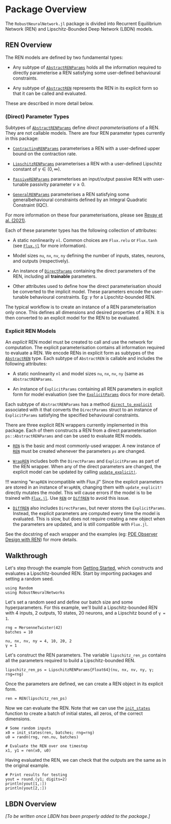 # Package Overview

The `RobustNeuralNetwork.jl` package is divided into Recurrent Equilibrium Network (REN) and Lipschitz-Bounded Deep Network (LBDN) models.

## REN Overview

The REN models are defined by two fundamental types:

- Any subtype of [`AbstractRENParams`](@ref) holds all the information required to directly parameterise a REN satisfying some user-defined behavioural constraints.

- Any subtype of [`AbstractREN`](@ref) represents the REN in its explicit form so that it can be called and evaluated.

These are described in more detail below.

### (Direct) Parameter Types

Subtypes of [`AbstractRENParams`](@ref) define *direct parameterisations* of a REN. They are not callable models. There are four REN parameter types currently in this package:

- [`ContractingRENParams`](@ref) parameterises a REN with a user-defined upper bound on the contraction rate.

- [`LipschitzRENParams`](@ref) parameterises a REN with a user-defined Lipschitz constant of $\gamma \in (0,\infty)$.

- [`PassiveRENParams`](@ref) parameterises an input/output passive REN with user-tunable passivity parameter $\nu \ge 0$.

- [`GeneralRENParams`](@ref) parameterises a REN satisfying some generalbehavioural constraints defined by an Integral Quadratic Constraint (IQC).

For more information on these four parameterisations, please see [Revay et al. (2021)](https://doi.org/10.48550/arXiv.2104.05942).

Each of these parameter types has the following collection of attributes:

- A static nonlinearity `nl`. Common choices are `Flux.relu` or `Flux.tanh` (see [`Flux.jl`](http://fluxml.ai/Flux.jl/stable/) for more information).

- Model sizes `nu`, `nx`, `nv`, `ny` defining the number of inputs, states, neurons, and outputs (respectively).

- An instance of [`DirectParams`](@ref) containing the direct parameters of the REN, including all **trainable** parameters.

- Other attributes used to define how the direct parameterisation should be converted to the implicit model. These parameters encode the user-tunable behavioural constraints. Eg: $\gamma$ for a Lipschitz-bounded REN.

The typical workflow is to create an instance of a REN parameterisation only once. This defines all dimensions and desired properties of a REN. It is then converted to an explicit model for the REN to be evaluated.



### Explicit REN Models

An *explicit* REN model must be created to call and use the network for computation. The explicit parameterisation contains all information required to evaluate a REN. We encode RENs in explicit form as subtypes of the [`AbstractREN`](@ref) type. Each subtype of `AbstractREN` is callable and includes the following attributes:

- A static nonlinearity `nl` and model sizes `nu`, `nx`, `nv`, `ny` (same as `AbstractRENParams`.

- An instance of `ExplicitParams` containing all REN parameters in explicit form for model evaluation (see the [`ExplicitParams`](@ref) docs for more detail).

Each subtype of `AbstractRENParams` has a method [`direct_to_explicit`](@ref) associated with it that converts the `DirectParams` struct to an instance of `ExplicitParams` satisfying the specified behavioural constraints.

There are three explicit REN wrappers currently implemented in this package. Each of them constructs a REN from a direct parameterisation `ps::AbstractRENParams` and can be used to evaluate REN models.

- [`REN`](@ref) is the basic and most commonly-used wrapper. A new instance of [`REN`](@ref) must be created whenever the parameters `ps` are changed.

- [`WrapREN`](@ref) includes both the `DirectParams` and `ExplicitParams` as part of the REN wrapper. When any of the direct parameters are changed, the explicit model can be updated by calling [`update_explicit!`](@ref).

!!! warning "`WrapREN` incompatible with Flux.jl"
    Since the explicit parameters are stored in an instance of `WrapREN`, changing them with `update_explicit!` directly mutates the model. This will cause errors if the model is to be trained with [`Flux.jl`](http://fluxml.ai/Flux.jl/stable/). Use [`REN`](@ref) or [`DiffREN`](@ref) to avoid this issue.

- [`DiffREN`](@ref) also includes `DirectParams`, but never stores the `ExplicitParams`. Instead, the explicit parameters are computed every time the model is evaluated. This is slow, but does not require creating a new object when the parameters are updated, and is still compatible with `Flux.jl`.

See the docstring of each wrapper and the examples (eg: [PDE Observer Design with REN](@ref)) for more details.


## Walkthrough

Let's step through the example from [Getting Started](@ref), which constructs and evaluates a Lipschitz-bounded REN. Start by importing packages and setting a random seed.

```@example walkthrough
using Random
using RobustNeuralNetworks
```

Let's set a random seed and define our batch size and some hyperparameters. For this example, we'll build a Lipschitz-bounded REN with 4 inputs, 2 outputs, 10 states, 20 neurons, and a Lipschitz bound of `γ = 1`.

```@example walkthrough
rng = MersenneTwister(42)
batches = 10

nu, nx, nv, ny = 4, 10, 20, 2
γ = 1
```

Let's construct the REN parameters. The variable `lipschitz_ren_ps` contains all the parameters required to build a Lipschitz-bounded REN.

```@example walkthrough
lipschitz_ren_ps = LipschitzRENParams{Float64}(nu, nx, nv, ny, γ; rng=rng)
```

Once the parameters are defined, we can create a REN object in its explicit form.

```@example walkthrough
ren = REN(lipschitz_ren_ps)
```

Now we can evaluate the REN. Note that we can use the [`init_states`](@ref) function to create a batch of initial states, all zeros, of the correct dimensions.

```@example walkthrough
# Some random inputs
x0 = init_states(ren, batches; rng=rng)
u0 = randn(rng, ren.nu, batches)

# Evaluate the REN over one timestep
x1, y1 = ren(x0, u0)
```

Having evaluated the REN, we can check that the outputs are the same as in the original example.

```@example walkthrough
# Print results for testing
yout = round.(y1; digits=2)
println(yout[1,:])
println(yout[2,:])
```


## LBDN Overview

*[To be written once LBDN has been properly added to the package.]*
